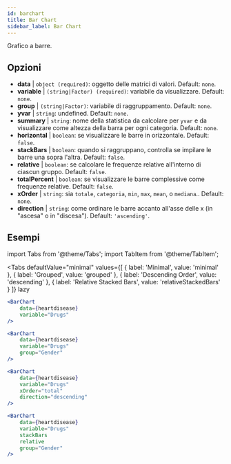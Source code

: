 ```yaml
---
id: barchart
title: Bar Chart
sidebar_label: Bar Chart
---
```


Grafico a barre.

## Opzioni

* __data__ | `object (required)`: oggetto delle matrici di valori. Default: `none`.
* __variable__ | `(string|Factor) (required)`: variabile da visualizzare. Default: `none`.
* __group__ | `(string|Factor)`: variabile di raggruppamento. Default: `none`.
* __yvar__ | `string`: undefined. Default: `none`.
* __summary__ | `string`: nome della statistica da calcolare per `yvar` e da visualizzare come altezza della barra per ogni categoria. Default: `none`.
* __horizontal__ | `boolean`: se visualizzare le barre in orizzontale. Default: `false`.
* __stackBars__ | `boolean`: quando si raggruppano, controlla se impilare le barre una sopra l'altra. Default: `false`.
* __relative__ | `boolean`: se calcolare le frequenze relative all'interno di ciascun gruppo. Default: `false`.
* __totalPercent__ | `boolean`: se visualizzare le barre complessive come frequenze relative. Default: `false`.
* __xOrder__ | `string`: sia `totale`, `categoria`, `min`, `max`, `mean`, o `mediana`.. Default: `none`.
* __direction__ | `string`: come ordinare le barre accanto all'asse delle x (in "ascesa" o in "discesa"). Default: `'ascending'`.


## Esempi

import Tabs from '@theme/Tabs';
import TabItem from '@theme/TabItem';

<Tabs
    defaultValue="minimal"
    values={[
        { label: 'Minimal', value: 'minimal' },
        { label: 'Grouped', value: 'grouped' },
        { label: 'Descending Order', value: 'descending' },
        { label: 'Relative Stacked Bars', value: 'relativeStackedBars' }
    ]}
    lazy
>

<TabItem value="minimal">

```jsx live
<BarChart 
    data={heartdisease} 
    variable="Drugs"
/>
```
</TabItem>

<TabItem value="grouped">

```jsx live
<BarChart 
    data={heartdisease} 
    variable="Drugs"
    group="Gender"
/>
```

</TabItem>

<TabItem value="descending">

```jsx live
<BarChart 
    data={heartdisease} 
    variable="Drugs"
    xOrder="total"
    direction="descending"
/>
```
</TabItem>

<TabItem value="relativeStackedBars">

```jsx live
<BarChart 
    data={heartdisease} 
    variable="Drugs"
    stackBars
    relative
    group="Gender"
/>
```
</TabItem>

</Tabs>
